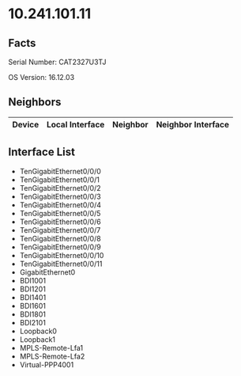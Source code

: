 # 10.241.101.11

## Facts

Serial Number: CAT2327U3TJ

OS Version:   16.12.03

## Neighbors

| Device | Local Interface | Neighbor | Neighbor Interface |
|--------|-----------------|----------|--------------------|

## Interface List
  - TenGigabitEthernet0/0/0
  - TenGigabitEthernet0/0/1
  - TenGigabitEthernet0/0/2
  - TenGigabitEthernet0/0/3
  - TenGigabitEthernet0/0/4
  - TenGigabitEthernet0/0/5
  - TenGigabitEthernet0/0/6
  - TenGigabitEthernet0/0/7
  - TenGigabitEthernet0/0/8
  - TenGigabitEthernet0/0/9
  - TenGigabitEthernet0/0/10
  - TenGigabitEthernet0/0/11
  - GigabitEthernet0
  - BDI1001
  - BDI1201
  - BDI1401
  - BDI1601
  - BDI1801
  - BDI2101
  - Loopback0
  - Loopback1
  - MPLS-Remote-Lfa1
  - MPLS-Remote-Lfa2
  - Virtual-PPP4001
